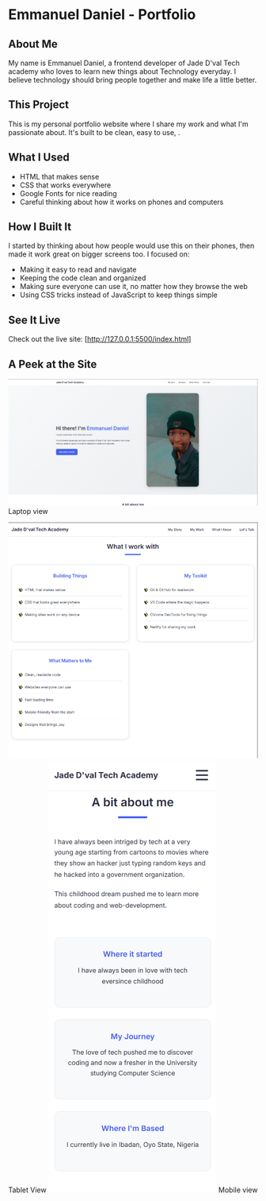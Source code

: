 # Emmanuel Daniel - Portfolio

## About Me
My name is Emmanuel Daniel, a frontend developer of Jade D'val Tech academy who loves to learn new things about Technology everyday. I believe technology should bring people together and make life a little better.

## This Project
This is my personal portfolio website where I share my work and what I'm passionate about. It's built to be clean, easy to use, .

## What I Used
- HTML that makes sense
- CSS that works everywhere
- Google Fonts for nice reading
- Careful thinking about how it works on phones and computers

## How I Built It
I started by thinking about how people would use this on their phones, then made it work great on bigger screens too. I focused on:
- Making it easy to read and navigate
- Keeping the code clean and organized
- Making sure everyone can use it, no matter how they browse the web
- Using CSS tricks instead of JavaScript to keep things simple

## See It Live
Check out the live site: [http://127.0.0.1:5500/index.html]

## A Peek at the Site
![Website showing on different devices](shot.png) Laptop view

![Website showing on different devices](https://github.com/danieladegbite123-design/Devportfolio/blob/f2662013b9d3009d105cdf48f20e34787159dd8c/Screenshot%202025-10-04%20084449.png)
Tablet View
![Website showing on different devices](https://github.com/danieladegbite123-design/Devportfolio/blob/112ee522b42da1f8ea5587814c5b8e1b609a4c0b/Screenshot%202025-10-04%20084350.png)
Mobile view
